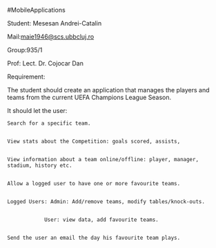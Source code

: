 #MobileApplications


Student: Mesesan Andrei-Catalin


Mail:maie1946@scs.ubbcluj.ro


Group:935/1


Prof: Lect. Dr. Cojocar Dan



Requirement:

The student should create an application that manages the players and teams from the current UEFA Champions League Season.



It should let the user: 


	Search for a specific team.
	
	
	View stats about the Competition: goals scored, assists,

	
	View information about a team online/offline: player, manager, stadium, history etc.
	
	
	Allow a logged user to have one or more favourite teams.
	
	
	Logged Users: Admin: Add/remove teams, modify tables/knock-outs.
	
	
				User: view data, add favourite teams.
				
				
	Send the user an email the day his favourite team plays.
	
	
	
	
	
	
	

